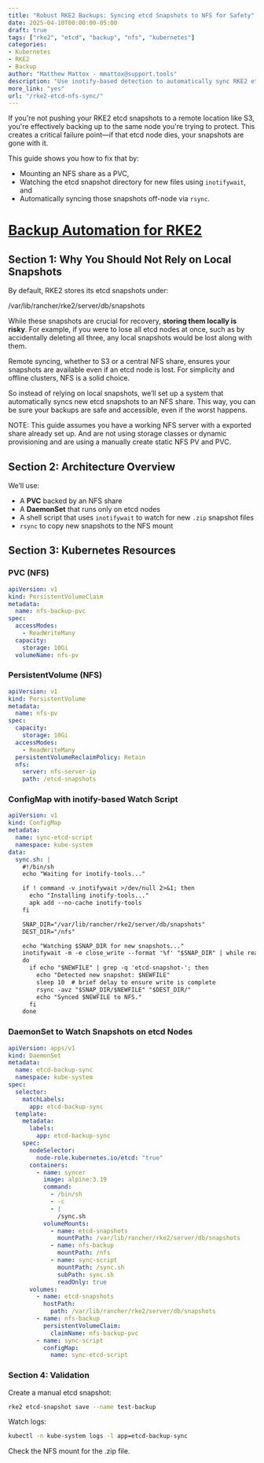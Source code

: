 ```yaml
---
title: "Robust RKE2 Backups: Syncing etcd Snapshots to NFS for Safety"
date: 2025-04-10T00:00:00-05:00
draft: true
tags: ["rke2", "etcd", "backup", "nfs", "kubernetes"]
categories:
- Kubernetes
- RKE2
- Backup
author: "Matthew Mattox - mmattox@support.tools"
description: "Use inotify-based detection to automatically sync RKE2 etcd snapshots to an NFS share using a Kubernetes DaemonSet."
more_link: "yes"
url: "/rke2-etcd-nfs-sync/"
---
```


If you're not pushing your RKE2 etcd snapshots to a remote location like S3, you're effectively backing up to the same node you're trying to protect. This creates a critical failure point—if that etcd node dies, your snapshots are gone with it.

This guide shows you how to fix that by:
- Mounting an NFS share as a PVC,
- Watching the etcd snapshot directory for new files using `inotifywait`, and
- Automatically syncing those snapshots off-node via `rsync`.

<!--more-->

# [Backup Automation for RKE2](#backup-automation-for-rke2)

## Section 1: Why You Should Not Rely on Local Snapshots

By default, RKE2 stores its etcd snapshots under:

/var/lib/rancher/rke2/server/db/snapshots

While these snapshots are crucial for recovery, **storing them locally is risky**.  For example, if you were to lose all etcd nodes at once, such as by accidentally deleting all three, any local snapshots would be lost along with them.

Remote syncing, whether to S3 or a central NFS share, ensures your snapshots are available even if an etcd node is lost. For simplicity and offline clusters, NFS is a solid choice.

So instead of relying on local snapshots, we’ll set up a system that automatically syncs new etcd snapshots to an NFS share. This way, you can be sure your backups are safe and accessible, even if the worst happens.

NOTE: This guide assumes you have a working NFS server with a exported share already set up. And are not using storage classes or dynamic provisioning and are using a manually create static NFS PV and PVC.

## Section 2: Architecture Overview

We’ll use:
- A **PVC** backed by an NFS share
- A **DaemonSet** that runs only on etcd nodes
- A shell script that uses `inotifywait` to watch for new `.zip` snapshot files
- `rsync` to copy new snapshots to the NFS mount

## Section 3: Kubernetes Resources

### PVC (NFS)

```yaml
apiVersion: v1
kind: PersistentVolumeClaim
metadata:
  name: nfs-backup-pvc
spec:
  accessModes:
    - ReadWriteMany
  capacity:
    storage: 10Gi
  volumeName: nfs-pv
```

### PersistentVolume (NFS)

```yaml
apiVersion: v1
kind: PersistentVolume
metadata:
  name: nfs-pv
spec:
  capacity:
    storage: 10Gi
  accessModes:
    - ReadWriteMany
  persistentVolumeReclaimPolicy: Retain
  nfs:
    server: nfs-server-ip
    path: /etcd-snapshots
```

### ConfigMap with inotify-based Watch Script

```yaml
apiVersion: v1
kind: ConfigMap
metadata:
  name: sync-etcd-script
  namespace: kube-system
data:
  sync.sh: |
    #!/bin/sh
    echo "Waiting for inotify-tools..."

    if ! command -v inotifywait >/dev/null 2>&1; then
      echo "Installing inotify-tools..."
      apk add --no-cache inotify-tools
    fi

    SNAP_DIR="/var/lib/rancher/rke2/server/db/snapshots"
    DEST_DIR="/nfs"

    echo "Watching $SNAP_DIR for new snapshots..."
    inotifywait -m -e close_write --format '%f' "$SNAP_DIR" | while read NEWFILE
    do
      if echo "$NEWFILE" | grep -q 'etcd-snapshot-'; then
        echo "Detected new snapshot: $NEWFILE"
        sleep 10  # brief delay to ensure write is complete
        rsync -avz "$SNAP_DIR/$NEWFILE" "$DEST_DIR/"
        echo "Synced $NEWFILE to NFS."
      fi
    done
```

### DaemonSet to Watch Snapshots on etcd Nodes

```yaml
apiVersion: apps/v1
kind: DaemonSet
metadata:
  name: etcd-backup-sync
  namespace: kube-system
spec:
  selector:
    matchLabels:
      app: etcd-backup-sync
  template:
    metadata:
      labels:
        app: etcd-backup-sync
    spec:
      nodeSelector:
        node-role.kubernetes.io/etcd: "true"
      containers:
        - name: syncer
          image: alpine:3.19
          command:
            - /bin/sh
            - -c
            - |
              /sync.sh
          volumeMounts:
            - name: etcd-snapshots
              mountPath: /var/lib/rancher/rke2/server/db/snapshots
            - name: nfs-backup
              mountPath: /nfs
            - name: sync-script
              mountPath: /sync.sh
              subPath: sync.sh
              readOnly: true
      volumes:
        - name: etcd-snapshots
          hostPath:
            path: /var/lib/rancher/rke2/server/db/snapshots
        - name: nfs-backup
          persistentVolumeClaim:
            claimName: nfs-backup-pvc
        - name: sync-script
          configMap:
            name: sync-etcd-script
```

### Section 4: Validation

Create a manual etcd snapshot:

```bash
rke2 etcd-snapshot save --name test-backup
```

Watch logs:

```bash
kubectl -n kube-system logs -l app=etcd-backup-sync
```

Check the NFS mount for the .zip file.
